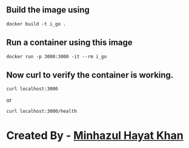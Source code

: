 ## Build the image using 
`docker build -t i_go .`


## Run a container using this image
`docker run -p 3000:3000 -it --rm i_go`

## Now curl to verify the container is working.
`curl localhost:3000` 

or

 `curl localhost:3000/health`

 
#
# Created By - [Minhazul Hayat Khan](https://github.com/minhaz1217)
